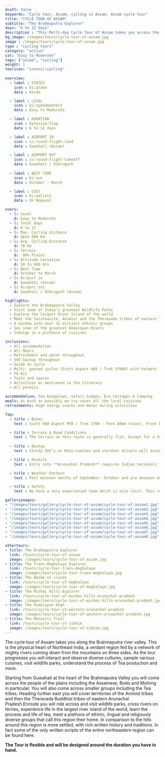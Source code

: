 ```yaml
---
draft: false
keywords: "Cycle tour, Assam, cycling in Assam, Assam cycle tour"
title: "CYCLE TOUR OF ASSAM" 
subtitle: "The Brahmaputra Explorer" 
days: "6 to 12 days" 
description : "This Multi-day Cycle Tour of Assam takes you across the Brahmaputra valley, the physical heart of Northeast India."
bg_image: /images/tours/cycle-tour-of-assam.jpg
image : /images/tours/cycle-tour-of-assam.jpg
type : "cycling tours"
category: "active"
cat: "Easy to Moderate"
tags: ["assam", "cycling"]
weight: 1
touricon: "iconoir:cycling"
 
overview:
  - label : STATES
    icon : bi:globe
    data : Assam

  - label : LEVEL
    icon : bi:speedometer2
    data : Easy to Moderate 

  - label : DURATION
    icon : bytesize:flag
    data : 6 to 12 days

  - label : AIRPORT IN
    icon : ic:round-flight-land
    data : Guwahati (Assam)

  - label : AIRPORT OUT
    icon : ic:round-flight-takeoff
    data : Guwahati / Dibrugarh
    
  - label : BEST TIME
    icon : bi:sun
    data : October - March

  - label : COST
    icon : bi:wallet2
    data : On Request

overs:
  - l: Level 
    d: Easy to Moderate
  - l: Total Days 
    d: 6 to 12
  - l: Max. Cycling distance 
    d: Upto 600 Km
  - l: Avg. Cycling Distance 
    d: 70 Km
  - l: Terrain 
    d:  90% Plains
  - l: Altitude variation 
    d: 50 to 800 mts
  - l: Best Time 
    d: October to March
  - l: Airport in 
    d: Guwahati (Assam)
  - l: Airport out 
    d: Guwahati / Dibrugarh (Assam)

highlights:
  - Explore the Brahmaputra Valley
  - Visit some of India's greatest Wildlife Parks
  - Explore the largest River Island of the world
  - Meet the Vaishnavite, Animist and the Theravada tribes of eastern India
  - A window into over 12 distinct ethinic groups
  - See some of the greatest Himalayan Rivers
  - Indulge in a plethora of cuisines

inclusions:
  - All accommodation
  - All Meals
  - Refreshment and water throughout
  - SUV backup throughout
  - Guide on cycle
  - Multi- geared cycles (Scott Aspect 660 / Trek 3700D) with helmets
  - FA Kit
  - Tools and spares
  - Activities as mentioned in the itinerary
  - All permits
 
accommodation: Tea bungalows, Safari Lodges, Eco Cottages & Camping
meals: As much as possibly we try cover all the local cuisines
refreshments: High energy snacks and Water during activities

faq:
  - title : Bikes
    text : Scott 660 Aspect MTB / Trek 3700 - Fork 80mm travel, Front Derailleur Shimano FD-TX50 / 34.9mm, Rear Derailleur Shimano Tourney RD-TX35 21 Speed (Upgraded), Shifters Shimano ST-EF 41 L / 7R EZ-ire plus (Upgraded), Brakeset Tektro SCM-02 mech. Disc 160F/160Rmm Rotor, Front Tyre 6 26×2.1 / 30TPI, Rear Tyre 6 26×2.1 / 30TPI, Weight 13.6 kg / 29.98 lbs

  - title : Terrain & Road Conditions
    text : The terrain on this route is generally flat. Except for a few odd days the roads are generally excellent. This is probably one of the easiest routes to cycle in the Northeastern region, with beautiful views, interesting tribes and excellent road conditions.
   
  - title : Backup
    text : Sturdy SUV’s or Mini-coaches and sturdier drivers will accompany you on every trip. These vehicles are along right from your airport pick up to your drop back to the airport.

  - title : Permits 
    text : Entry into **Arunachal Pradesh** requires Indian nationals to aquire a Inner Line Permit (ILP) whereas foreign nationals require Restricted Area Permits (RAP), both of which have a certain fees applicable.

  - title : Weather Pattern 
    text : Post monsoon months of September- October and pre monsoon months of March-April are very pleasant with blue skies and a fair days. Peak winters are from November to February with the mercury coming down below 15 C in the nights, where as the days are quite pleasant.

  - title : Safety 
    text : We have a very experienced team which is also local. This reflects in the overall safety of our tours. Rest assured your guides know where extra attention is required and when. All our routes are well known to us, we know where the nearest medical facilities are, we know whom to contact if in case of an emergency, we know all the alternate routes in case of road blockages. We have CASEVAC protocols in place to streamline the process in case of emergencies. You can rest easy knowing that in the outdoors in general and this region in particular you are in safe hands with us.

galleryimages:
- "/images/tours/gallery/cycle-tour-of-assam/cycle-tour-of-assam1.jpg"
- "/images/tours/gallery/cycle-tour-of-assam/cycle-tour-of-assam2.jpg"
- "/images/tours/gallery/cycle-tour-of-assam/cycle-tour-of-assam3.jpg"
- "/images/tours/gallery/cycle-tour-of-assam/cycle-tour-of-assam4.jpg"
- "/images/tours/gallery/cycle-tour-of-assam/cycle-tour-of-assam5.jpg"
- "/images/tours/gallery/cycle-tour-of-assam/cycle-tour-of-assam6.jpg"
- "/images/tours/gallery/cycle-tour-of-assam/cycle-tour-of-assam7.jpg"
- "/images/tours/gallery/cycle-tour-of-assam/cycle-tour-of-assam8.jpg"

othertours:
- title: The Brahmaputra Explorer 
  link: /tours/cycle-tour-of-assam
  image: /images/tours/cycle-tour-of-assam.jpg
- title: The Trans-Meghalaya Explorer
  link: /tours/cycle-tour-trans-meghalaya
  image: /images/tours/cycle-tour-trans-meghalaya.jpg
- title: The Abode of clouds 
  link: /tours/cycle-tour-of-meghalaya
  image: /images/tours/cycle-tour-of-meghalaya.jpg
- title: The Mishmi Hills Explorer 
  link: /tours/cycle-tour-of-mishmi-hills-arunachal-pradesh
  image: /images/tours/cycle-tour-of-mishmi-hills-arunachal-pradesh.jpg
- title: The Himalayan High
  link: /tours/cycle-tour-of-western-arunachal-pradesh
  image: /images/tours/cycle-tour-of-western-arunachal-pradesh.jpg 
- title: The Monastic Trail
  link: /tours/cycle-tour-of-sikkim
  image: /images/tours/cycle-tour-of-sikkim.jpg
--- 
```



The cycle tour of Assam takes you along the Brahmaputra river valley. This is the physical heart of Northeast India, a verdant region fed by a network of mighty rivers coming down from the mountains on three sides. As the tour progresses you will interact and observe diverse cultures, sample various cuisines, visit wildlife parks, understand the process of Tea production and more. 

Starting from Guwahati at the heart of the Brahmaputra Valley you will come across the people of the plains including the Assamese, Bodo and Mishing in particular. You will also come across smaller groups including the Tea tribes. Heading further east you will cover territories of the Animist tribes and then the Theravada Buddhist tribes of eastern Arunachal Pradesh.Enroute you will ride across and visit wildlife parks, cross rivers on ferries, experience life in the largest river island of the world, learn the process and life of tea, meet a plethora of ethinic, lingual and religiously diverse groups that call this region their home. In comparison to the hills around this region is more settled, with rich written history and traditions. In fact some of the only written scripts of the entire northeastern region can be found here. 

**The Tour is flexible and will be designed around the duration you have in hand.**